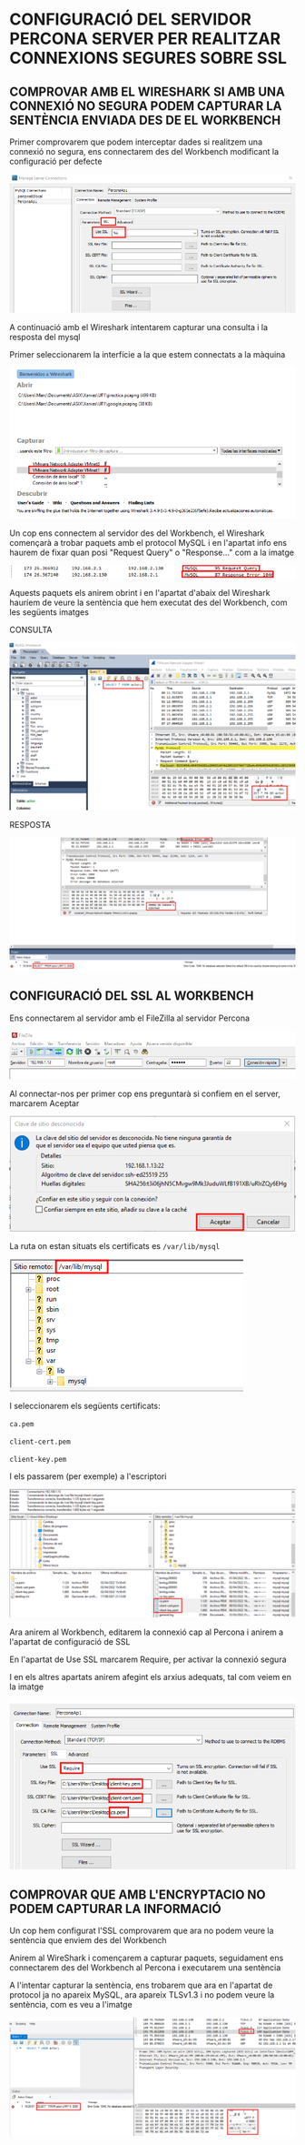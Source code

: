 # CONFIGURACIÓ DEL SERVIDOR PERCONA SERVER PER REALITZAR CONNEXIONS SEGURES SOBRE SSL

## COMPROVAR AMB EL WIRESHARK SI AMB UNA CONNEXIÓ NO SEGURA PODEM CAPTURAR LA SENTÈNCIA ENVIADA DES DE EL WORKBENCH

Primer comprovarem que podem interceptar dades si realitzem una connexió no segura, ens connectarem des del Workbench modificant la configuració per defecte

![ScreenShot](imgs/connexioWorkbench.png)

A continuació amb el Wireshark intentarem capturar una consulta i la resposta del mysql

Primer seleccionarem la interfície a la que estem connectats a la màquina

![ScreenShot](imgs/interficie.png)

Un cop ens connectem al servidor des del Workbench, el Wireshark començarà a trobar paquets amb el protocol MySQL i en l'apartat info ens haurem de fixar quan posi "Request Query" o "Response..." com a la imatge

![ScreenShot](imgs/infoWireShark.png)

Aquests paquets els anirem obrint i en l'apartat d'abaix del Wireshark hauríem de veure la sentència que hem executat des del Workbench, com les següents imatges

CONSULTA

![ScreenShot](imgs/veureSelect.png)

RESPOSTA

![ScreenShot](imgs/veureResposta.png)

## CONFIGURACIÓ DEL SSL AL WORKBENCH

Ens connectarem al servidor amb el FileZilla al servidor Percona

![ScreenShot](imgs/connexioFilezilla.png)

Al connectar-nos per primer cop ens preguntarà si confiem en el server, marcarem Aceptar

![ScreenShot](imgs/preguntaFilezilla.png)

La ruta on estan situats els certificats es `/var/lib/mysql`

![ScreenShot](imgs/rutaSSL.png)

I seleccionarem els següents certificats:

`ca.pem`

`client-cert.pem`

`client-key.pem`

I els passarem (per exemple) a l'escriptori

![ScreenShot](imgs/certificats.png)

Ara anirem al Workbench, editarem la connexió cap al Percona i anirem a l'apartat de configuració de SSL

En l'apartat de Use SSL marcarem Require, per activar la connexió segura

I en els altres apartats anirem afegint els arxius adequats, tal com veiem en la imatge

![ScreenShot](imgs/workbenchSSL.png)

## COMPROVAR QUE AMB L'ENCRYPTACIO NO PODEM CAPTURAR LA INFORMACIÓ

Un cop hem configurat l'SSL comprovarem que ara no podem veure la sentència que enviem des del Workbench

Anirem al WireShark i començarem a capturar paquets, seguidament ens connectarem des del Workbench al Percona i executarem una sentència

A l'intentar capturar la sentència, ens trobarem que ara en l'apartat de protocol ja no apareix MySQL, ara apareix TLSv1.3 i no podem veure la sentència, com es veu a l'imatge

![ScreenShot](imgs/paquetsSSL.png)
